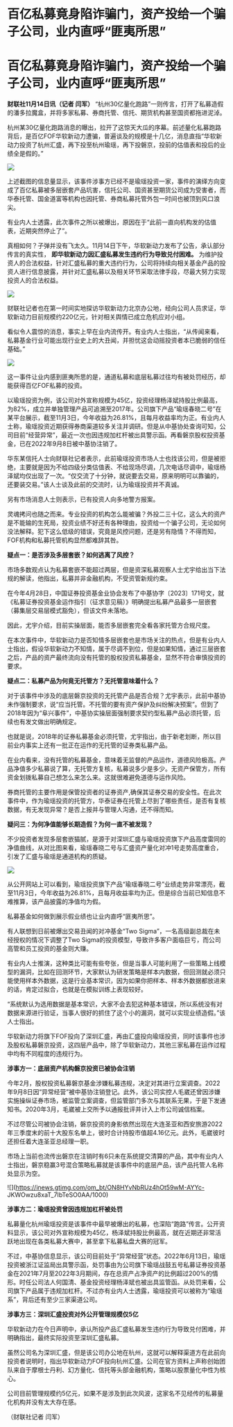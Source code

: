 # 百亿私募竟身陷诈骗门，资产投给一个骗子公司，业内直呼“匪夷所思”

# 百亿私募竟身陷诈骗门，资产投给一个骗子公司，业内直呼“匪夷所思”

**财联社11月14日讯（记者 闫军）**
“杭州30亿量化跑路”一则传言，打开了私募造假的潘多拉魔盒，并将多家私募、券商托管、信托、期货机构甚至国资都拖进泥淖。

杭州某30亿量化跑路消息的曝出，拉开了这惊天大瓜的序幕。前述量化私募跑路背后，是百亿FOF华软新动力遭骗，普遍谈及的规模是十几亿，消息直指“华软新动力投资了杭州汇盛，再下投至杭州瑜瑶，再下投磐京，投前的估值表和投后的业绩全是假的。”

![](https://inews.gtimg.com/om_bt/OfDWLygbh7uyXvIwX9ZS7n1UNBF76_PF2qSTPYcO3FHnEAA/1000)

上述截图的信息量显示，该事件涉事方已经不是瑜瑶投资一家，事件的演绎方向变成了百亿私募被多层嵌套产品坑害，信托公司、国资甚至期货公司成为受害者，而华泰托管、国金道富等机构也因托管、券商私募托管外包一时间也被顶到风口浪尖。

有业内人士透露，此次事件之所以被爆出，原因在于“此前一直向机构发的估值表，近期突然停止了”。

真相如何？子弹并没有飞太久。11月14日下午，华软新动力发布了公告，承认部分传言的真实性， **即华软新动力因汇盛私募发生违约行为导致兑付困难。**
为维护投资人的合法权益，针对汇盛私募的重大违约行为，公司将持续向相关基金产品的投资人进行信息披露，并针对汇盛私募以及相关环节采取法律手段，尽最大努力实现投资人的合法权益。

![](https://inews.gtimg.com/om_bt/O9iyx5TDVNIa6qsXHeF3lm4pQYAC8NwMF8WqYjh5jarbkAA/1000)

财联社记者也在第一时间实地探访华软新动力北京办公地，经向公司人员求证，华软新动力目前规模约220亿元，针对相关舆情已成立危机应对小组。

看似令人震惊的消息，事实上早在业内流传开。有业内人士指出，“从传闻来看，私募基金行业可能出现行业史上的大丑闻，并担忧这会动摇投资者本已脆弱的信任基础。”

![](https://inews.gtimg.com/om_bt/OUj2mSOPH2rrHs5MhbbWYU97LNQv8Mo0DuNEZ8x9JejHcAA/1000)

这一事件让业内感到匪夷所思的是，通道私募和底层私募过往均有被处罚经历，却能获得百亿FOF私募的投资。

以瑜瑶投资为例，该公司对外宣称规模为45亿，投资经理杨泽斌持股比例最高，为82%，成立并单独管理产品可追溯至2017年。公司旗下产品“瑜瑶春晓二号”在某平台展示，截至11月3日，今年收益为26.81%，且每月收益率均为正。有业内人士称，瑜瑶投资近期获得券商渠道较多关注并调研。但是从中基协处查询可知，公司目前“经营异常”，最近一次也因违规加杠杆被出具警示函。再看磐京股权投资基金，已在2022年9月8日被中基协注销了。

华东某信托人士向财联社记者表示，此前瑜瑶投资市场人士也找该公司，但是被拒绝，主要就是因为不给四级分类估值表、不给现场尽调，几次电话尽调中，瑜瑶杨泽斌均仅出现了一次。“仅交流了十分钟，就说要去交易，原来明明可以靠骗的，还要装交易。”该人士谈及此前的交流时，认为瑜瑶投资并不真诚。

另有市场消息人士则表示，已有投资人向多地警方报案。

灵魂拷问也随之而来。专业投资的机构怎么能被骗？外投二三十亿，这么大的资产是不能输的生死局，投资业绩不好还有各种理由，投资给一个骗子公司，无论如何没法解释。犯下这么低级的错误，究竟是风控问题，还是另有隐情？不得而知，FOF机构和私募托管机构显然都难辞其咎。

**疑点一：是否涉及多层套嵌？如何逃离了风控？**

市场多数观点认为私募套嵌不能超过两层，但是资深私募观察人士尤宇给出当下法规的解读，他指出，私募并非金融机构，不受资管新规约束。

在今年4月28日，中国证券投资基金业协会发布了中基协字〔2023〕171号文，就《私募证券投资基金运作指引（征求意见稿）》明确提出私募产品最多一层嵌套（募集层交易层模式豁免），但该文件未落地。

因此，尤宇介绍，目前实操层面，能否多层嵌套完全看各家托管方合规尺度。

在本次事件中，华软新动力是否知情多层嵌套也是市场关注的热点，但是有业内人士指出，假设华软新动力不知情，属于尽调不到位，但是如果知情，通过三层嵌套之后，产品的资产最终流向没有托管的股权投资私募基金，显然不符合审慎投资的要求。

**疑点二：私募产品为何竟无托管方？无托管意味着什么？**

对于该事件中涉及的底层磐京投资的无托管产品是否合规？尤宇表示，此前中基协未作强制要求，说“应当托管。不托管的要有资产保护及纠纷解决预案”。但到了2018年因为“阜兴事件”，中基协实操层面强制要求契约型私募产品必须托管，后续也有发文做出明确规定。

也就是说，2018年的证券私募基金必须托管，尤宇指出，由于新老划断，所以目前业内事实上还有一批正在运作的无托管的证券类私募产品。

在业内看来，没有托管的私募基金，意味着无监督的产品运作，道德风险极高。产品净值多少私募说了算，无托管方复核，私募说多少是多少。无资产保管方，所有资金划拨私募自己想怎么来怎么来。这就很难避免道德与运作风险。

券商托管的主要作用是保管投资者的证券资产,确保其证券交易的安全性。在此次事件中，作为瑜瑶投资的托管方，华泰证券在托管上尽到了哪些责任，是否有复核数据，有无发现异常？是否上报并与管理人沟通，还不得而知。

**疑问三：为何净值能够长期造假？为何一直不被发现？**

不少投资者发现多层套嵌猫腻，是源于对深圳汇盛与瑜瑶投资旗下产品高度雷同的净值曲线，从对比图来看，瑜瑶春晓二号与汇盛资产量化对冲1号走势高度重合，引发了汇盛与瑜瑶是通道机构的质疑。

![](https://inews.gtimg.com/om_bt/Ot1OSOcWT_yC4G23Vi5Z6d4VqQAemNj8Yy4DHvDgUgeEQAA/1000)

从公开网站上可以看到，瑜瑶投资旗下产品“瑜瑶春晓二号”业绩走势非常漂亮，截至11月3日，今年收益为26.81%，且每月收益率均为正。但是综合当前已知信息不难推算，该产品披露的净值均为假。

私募基金如何做到展示假业绩也让业内直呼“匪夷所思”。

有人联想到日前被爆出交易丑闻的对冲基金“Two Sigma”，一名高级副总裁在未经授权的情况下调整了Two
Sigma的投资模型，导致许多客户面临巨亏，而公司高管和员工投资的基金则大赚。

有业内人士推演，这种类比可能有些夸张，但是当事人可能利用了一些策略上线模型的漏洞，比如在回测环节，大家默认为研发策略是样本内数据，但回测就必须只能使用样本外数据，这是行业基本常识，因为如果你把样本、样本外数据都放进来的话，肯定过拟合，也就是在模拟训练上表现较好。

“系统默认为选用数据是基本常识，大家不会去犯这种基本错误，所以系统没有对数据来源进行验证，当事人很好的抓住了这个小的漏洞，就可以实现业绩造假。”该人士指出。

华软新动力将旗下FOF投向了深圳汇盛，再由汇盛投向瑜瑶投资，同时该事件也涉及股权私募磐京投资，这四层产品中，除了华软新动力，其他三家私募在运作过程中均有不同程度的违规行为。

**涉事方一：底层资产机构磐京投资已被协会注销**

今年2月，股权投资私募磐京基金涉嫌私募违规，决定对其进行立案调查。2022年9月8日因“异常经营”被中基协注销登记。此外，该公司实控人毛崴还曾因涉嫌实施操纵证券市场，被监管立案调查，但监管部门多次与其联系无果，于是下发通知书。2020年3月，毛崴被上交所予以通报批评并计入上市公司诚信档案。

不过尽管公司被协会注销，磐京投资的身影依然出现在大连圣亚和西安旅游2022年三季度末的前十大股东名单上，彼时合计持股市值超4.16亿元。此外，毛崴彼时还担任着大连圣亚总经理一职。

市场上当前也流传出磐京在注销时有6只未在系统提交清算的产品，其中有业内人士指出，磐京稳赢3号混合策略私募就是该事件中的底层产品，该产品托管人名称处显示为空。

![](https://inews.gtimg.com/om_bt/ON8HYvNbRUz4hOt59wM-AYYc-
JKWOwzu8xaT_7IbTeSO0AA/1000)

**涉事方二：瑜瑶投资曾因违规加杠杆被处罚**

私募量化杭州瑜瑶投资是该事件中最早被爆出的私募，也深陷“跑路”传言。公开资料显示，该公司对外宣称规模为45亿，杨泽斌持股比例最高，就在近期还非常活跃地出现在各类私募大赛中，甚至拿下私募私盘大赛的冠军。

不过，中基协信息显示，该公司目前处于“异常经营”状态。2022年6月13日，瑜瑶投资被浙江证监局出具警示函，处罚事由为公司旗下瑜瑶战鼓五号私募证券投资基金在2021年7月至2022年3月期间，存在总资产占净资产的比例超过200%的情形。时任公司法人何国清、基金投资经理杨泽斌也被出具监管函。从处罚来看，公司旗下产品属于违规加杠杆。不过亦有业内人士透露，瑜瑶投资可以被称为“瑜瑶系”，背后还有至少三家渠道公司。

**涉事方三：深圳汇盛投资对外公开管理规模仅5亿**

华软新动力在今日声明中，承认所投产品汇盛私募发生违约行为导致兑付困难，并明确指出，最终实际投资至深圳汇盛私募。

虽然公司名为深圳汇盛，但是该公司办公地在杭州，这就可以解释渠道方在此前向投资者说明时，指出华软新动力FOF投向杭州汇盛。公司在官方资料上声称创始团队来自于摩根士丹利、幻方量化、信托等头部金融机构，策略以股票量化中性为核心。

公司目前管理规模约5亿元，如果不是涉及到此次风波，这家名不见经传的私募量化机构并没有太大存在感。

（财联社记者 闫军）

